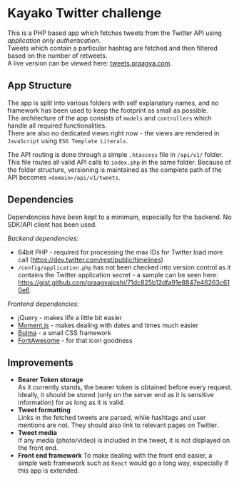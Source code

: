 # Kayako Twitter challenge

This is a PHP based app which fetches tweets from the Twitter API using *application only authentication*.  
Tweets which contain a particular hashtag are fetched and then filtered based on the number of retweets.  
A live version can be viewed here: [tweets.praagya.com](tweets.praagya.com).

## App Structure

The app is split into various folders with self explanatory names, and no framework has been used to keep the footprint as small as possible.  
The architecture of the app consists of `models` and `controllers` which handle all required functionalities.  
There are also no dedicated views right now - the views are rendered in `JavaScript` using `ES6 Template Literals`.  


The API routing is done through a simple `.htaccess` file in `/api/v1/` folder. This file routes all valid API calls to `index.php` in the same folder. Because of the folder structure, versioning is maintained as the complete path of the API becomes `<domain>/api/v1/tweets`.

## Dependencies

Dependencies have been kept to a minimum, especially for the backend. No SDK/API client has been used.

*Backend dependencies:*
- 64bit PHP - required for processing the max IDs for Twitter load more call (https://dev.twitter.com/rest/public/timelines)
- `/config/application.php` has not been checked into version control as it contains the Twitter application secret - a sample can be seen here: https://gist.github.com/praagyajoshi/71dc825b12dfa91e8847e46263c610e6

*Frontend dependencies:*
- jQuery - makes life a little bit easier
- [Moment.js](https://momentjs.com/) - makes dealing with dates and times much easier
- [Bulma](http://bulma.io/) - a small CSS framework
- [FontAwesome](http://fontawesome.io/) - for that icon goodness

## Improvements

- **Bearer Token storage**  
As it currently stands, the bearer token is obtained before every request. Ideally, it should be stored (only on the server end as it is sensitive information) for as long as it is valid.
- **Tweet formatting**  
Links in the fetched tweets are parsed, while hashtags and user mentions are not. They should also link to relevant pages on Twitter.
- **Tweet media**  
If any media (photo/video) is included in the tweet, it is not displayed on the front end.
- **Front end framework**
To make dealing with the front end easier, a simple web framework such as `React` would go a long way, especially if this app is extended.

